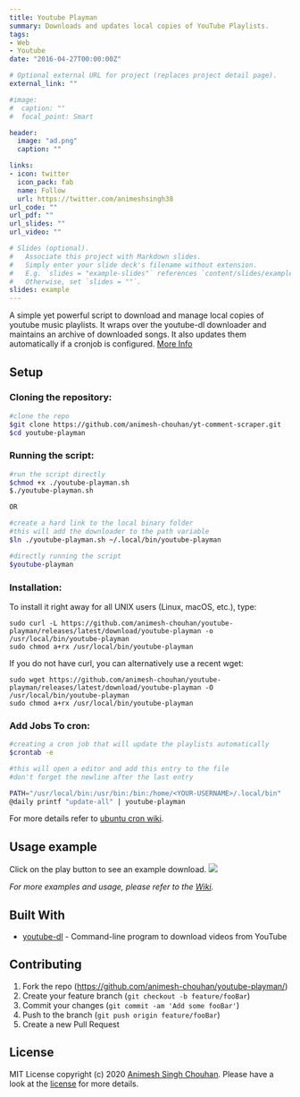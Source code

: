 ```yaml
---
title: Youtube Playman
summary: Downloads and updates local copies of YouTube Playlists.
tags:
- Web
- Youtube
date: "2016-04-27T00:00:00Z"

# Optional external URL for project (replaces project detail page).
external_link: ""

#image:
#  caption: ""
#  focal_point: Smart

header:
  image: "ad.png"
  caption: ""

links:
- icon: twitter
  icon_pack: fab
  name: Follow
  url: https://twitter.com/animeshsingh38
url_code: ""
url_pdf: ""
url_slides: ""
url_video: ""

# Slides (optional).
#   Associate this project with Markdown slides.
#   Simply enter your slide deck's filename without extension.
#   E.g. `slides = "example-slides"` references `content/slides/example-slides.md`.
#   Otherwise, set `slides = ""`.
slides: example
---
```


A simple yet powerful script to download and manage local copies of youtube music playlists. It wraps over the youtube-dl downloader and maintains an archive of downloaded songs. It also updates them automatically if a cronjob is configured. [More Info](https://animesh-chouhan.github.io/youtube-playman/)


## Setup

### Cloning the repository:
```sh
#clone the repo
$git clone https://github.com/animesh-chouhan/yt-comment-scraper.git
$cd youtube-playman
```
### Running the script:

```sh
#run the script directly
$chmod +x ./youtube-playman.sh
$./youtube-playman.sh

OR

#create a hard link to the local binary folder
#this will add the downloader to the path variable 
$ln ./youtube-playman.sh ~/.local/bin/youtube-playman

#directly running the script
$youtube-playman

```
### Installation:

To install it right away for all UNIX users (Linux, macOS, etc.), type:

    sudo curl -L https://github.com/animesh-chouhan/youtube-playman/releases/latest/download/youtube-playman -o /usr/local/bin/youtube-playman
    sudo chmod a+rx /usr/local/bin/youtube-playman

If you do not have curl, you can alternatively use a recent wget:

    sudo wget https://github.com/animesh-chouhan/youtube-playman/releases/latest/download/youtube-playman -O /usr/local/bin/youtube-playman
    sudo chmod a+rx /usr/local/bin/youtube-playman

### Add Jobs To cron:

```sh
#creating a cron job that will update the playlists automatically
$crontab -e

#this will open a editor and add this entry to the file
#don't forget the newline after the last entry

PATH="/usr/local/bin:/usr/bin:/bin:/home/<YOUR-USERNAME>/.local/bin"
@daily printf "update-all" | youtube-playman

```
For more details refer to [ubuntu cron wiki](https://help.ubuntu.com/community/CronHowto).

## Usage example
Click on the play button to see an example download.
<a href="https://asciinema.org/a/bQgrwQfcFLtcuJpKMGEuq0Til?speed=2&preload=1&autoplay=1">
  <img src="https://asciinema.org/a/bQgrwQfcFLtcuJpKMGEuq0Til.png" max-width="1000px"/>
</a>

_For more examples and usage, please refer to the [Wiki][wiki]._


## Built With

* [youtube-dl](https://github.com/ytdl-org/youtube-dl) - Command-line program to download videos from YouTube



## Contributing

1. Fork the repo (<https://github.com/animesh-chouhan/youtube-playman/>)
2. Create your feature branch (`git checkout -b feature/fooBar`)
3. Commit your changes (`git commit -am 'Add some fooBar'`)
4. Push to the branch (`git push origin feature/fooBar`)
5. Create a new Pull Request

<!-- Markdown link & img dfn's -->
[license]: https://img.shields.io/github/license/animesh-chouhan/youtube-playman
[wiki]: https://github.com/animesh-chouhan/youtube-playman/wiki

## License
MIT License
copyright (c) 2020 [Animesh Singh Chouhan](https://github.com/animesh-chouhan). Please have a look at the [license](LICENSE) for more details.